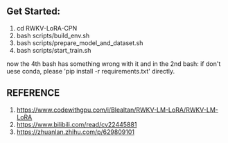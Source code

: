 ## Get Started:
1. cd RWKV-LoRA-CPN
2. bash scripts/build_env.sh
3. bash scripts/prepare_model_and_dataset.sh
4. bash scripts/start_train.sh

now the 4th bash has something wrong with it
and in the 2nd bash: if don't uese conda, please 'pip install -r requirements.txt' directly.

## REFERENCE
1. https://www.codewithgpu.com/i/Blealtan/RWKV-LM-LoRA/RWKV-LM-LoRA
2. https://www.bilibili.com/read/cv22445881
3. https://zhuanlan.zhihu.com/p/629809101

